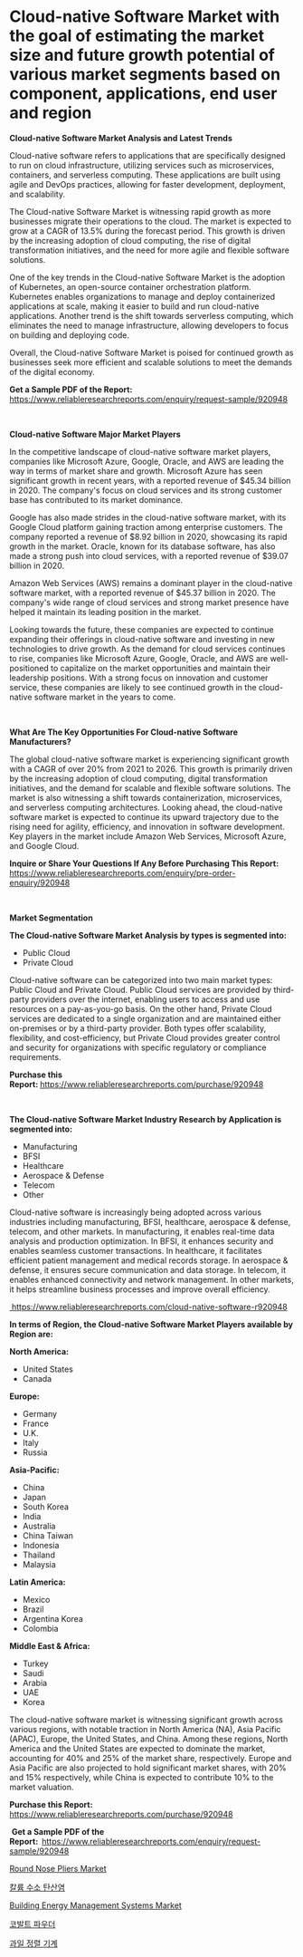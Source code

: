 <p><h1>Cloud-native Software Market with the goal of estimating the market size and future growth potential of various market segments based on component, applications, end user and region</h1></p><p><strong>Cloud-native Software Market Analysis and Latest Trends</strong></p>
<p><p>Cloud-native software refers to applications that are specifically designed to run on cloud infrastructure, utilizing services such as microservices, containers, and serverless computing. These applications are built using agile and DevOps practices, allowing for faster development, deployment, and scalability.</p><p>The Cloud-native Software Market is witnessing rapid growth as more businesses migrate their operations to the cloud. The market is expected to grow at a CAGR of 13.5% during the forecast period. This growth is driven by the increasing adoption of cloud computing, the rise of digital transformation initiatives, and the need for more agile and flexible software solutions.</p><p>One of the key trends in the Cloud-native Software Market is the adoption of Kubernetes, an open-source container orchestration platform. Kubernetes enables organizations to manage and deploy containerized applications at scale, making it easier to build and run cloud-native applications. Another trend is the shift towards serverless computing, which eliminates the need to manage infrastructure, allowing developers to focus on building and deploying code.</p><p>Overall, the Cloud-native Software Market is poised for continued growth as businesses seek more efficient and scalable solutions to meet the demands of the digital economy.</p></p>
<p><strong>Get a Sample PDF of the Report:&nbsp;</strong> <a href="https://www.reliableresearchreports.com/enquiry/request-sample/920948">https://www.reliableresearchreports.com/enquiry/request-sample/920948</a></p>
<p>&nbsp;</p>
<p><strong>Cloud-native Software Major Market Players</strong></p>
<p><p>In the competitive landscape of cloud-native software market players, companies like Microsoft Azure, Google, Oracle, and AWS are leading the way in terms of market share and growth. Microsoft Azure has seen significant growth in recent years, with a reported revenue of $45.34 billion in 2020. The company's focus on cloud services and its strong customer base has contributed to its market dominance.</p><p>Google has also made strides in the cloud-native software market, with its Google Cloud platform gaining traction among enterprise customers. The company reported a revenue of $8.92 billion in 2020, showcasing its rapid growth in the market. Oracle, known for its database software, has also made a strong push into cloud services, with a reported revenue of $39.07 billion in 2020.</p><p>Amazon Web Services (AWS) remains a dominant player in the cloud-native software market, with a reported revenue of $45.37 billion in 2020. The company's wide range of cloud services and strong market presence have helped it maintain its leading position in the market.</p><p>Looking towards the future, these companies are expected to continue expanding their offerings in cloud-native software and investing in new technologies to drive growth. As the demand for cloud services continues to rise, companies like Microsoft Azure, Google, Oracle, and AWS are well-positioned to capitalize on the market opportunities and maintain their leadership positions. With a strong focus on innovation and customer service, these companies are likely to see continued growth in the cloud-native software market in the years to come.</p></p>
<p>&nbsp;</p>
<p><strong>What Are The Key Opportunities For Cloud-native Software Manufacturers?</strong></p>
<p><p>The global cloud-native software market is experiencing significant growth with a CAGR of over 20% from 2021 to 2026. This growth is primarily driven by the increasing adoption of cloud computing, digital transformation initiatives, and the demand for scalable and flexible software solutions. The market is also witnessing a shift towards containerization, microservices, and serverless computing architectures. Looking ahead, the cloud-native software market is expected to continue its upward trajectory due to the rising need for agility, efficiency, and innovation in software development. Key players in the market include Amazon Web Services, Microsoft Azure, and Google Cloud.</p></p>
<p><strong>Inquire or Share Your Questions If Any Before Purchasing This Report:</strong> <a href="https://www.reliableresearchreports.com/enquiry/pre-order-enquiry/920948">https://www.reliableresearchreports.com/enquiry/pre-order-enquiry/920948</a></p>
<p>&nbsp;</p>
<p><strong>Market Segmentation</strong></p>
<p><strong>The Cloud-native Software Market Analysis by types is segmented into:</strong></p>
<p><ul><li>Public Cloud</li><li>Private Cloud</li></ul></p>
<p><p>Cloud-native software can be categorized into two main market types: Public Cloud and Private Cloud. Public Cloud services are provided by third-party providers over the internet, enabling users to access and use resources on a pay-as-you-go basis. On the other hand, Private Cloud services are dedicated to a single organization and are maintained either on-premises or by a third-party provider. Both types offer scalability, flexibility, and cost-efficiency, but Private Cloud provides greater control and security for organizations with specific regulatory or compliance requirements.</p></p>
<p><strong>Purchase this Report:&nbsp;</strong><a href="https://www.reliableresearchreports.com/purchase/920948">https://www.reliableresearchreports.com/purchase/920948</a></p>
<p>&nbsp;</p>
<p><strong>The Cloud-native Software Market Industry Research by Application is segmented into:</strong></p>
<p><ul><li>Manufacturing</li><li>BFSI</li><li>Healthcare</li><li>Aerospace & Defense</li><li>Telecom</li><li>Other</li></ul></p>
<p><p>Cloud-native software is increasingly being adopted across various industries including manufacturing, BFSI, healthcare, aerospace & defense, telecom, and other markets. In manufacturing, it enables real-time data analysis and production optimization. In BFSI, it enhances security and enables seamless customer transactions. In healthcare, it facilitates efficient patient management and medical records storage. In aerospace & defense, it ensures secure communication and data storage. In telecom, it enables enhanced connectivity and network management. In other markets, it helps streamline business processes and improve overall efficiency.</p></p>
<p><a href="https://www.reliableresearchreports.com/cloud-native-software-r920948">&nbsp;https://www.reliableresearchreports.com/cloud-native-software-r920948</a></p>
<p><strong>In terms of Region, the Cloud-native Software Market Players available by Region are:</strong></p>
<p>
    <p> <strong> North America: </strong>
        <ul>
            <li>United States</li>
            <li>Canada</li>
        </ul>
        </p> 
    <p> <strong> Europe: </strong>
        <ul>
            <li>Germany</li>
            <li>France</li>
            <li>U.K.</li>
            <li>Italy</li>
            <li>Russia</li>
        </ul>
        </p> 
    <p> <strong> Asia-Pacific: </strong>
        <ul>
            <li>China</li>
            <li>Japan</li>
            <li>South Korea</li>
            <li>India</li>
            <li>Australia</li>
            <li>China Taiwan</li>
            <li>Indonesia</li>
            <li>Thailand</li>
            <li>Malaysia</li>
        </ul>
        </p> 
    <p> <strong> Latin America: </strong>
        <ul>
            <li>Mexico</li>
            <li>Brazil</li>
            <li>Argentina Korea</li>
            <li>Colombia</li>
        </ul>
        </p> 
    <p> <strong> Middle East & Africa: </strong>
        <ul>
            <li>Turkey</li>
            <li>Saudi</li>
            <li>Arabia</li>
            <li>UAE</li>
            <li>Korea</li>
        </ul>
    </p>
    </p>
<p><p>The cloud-native software market is witnessing significant growth across various regions, with notable traction in North America (NA), Asia Pacific (APAC), Europe, the United States, and China. Among these regions, North America and the United States are expected to dominate the market, accounting for 40% and 25% of the market share, respectively. Europe and Asia Pacific are also projected to hold significant market shares, with 20% and 15% respectively, while China is expected to contribute 10% to the market valuation.</p></p>
<p><strong>Purchase this Report: </strong><a href="https://www.reliableresearchreports.com/purchase/920948">https://www.reliableresearchreports.com/purchase/920948</a></p>
<p>&nbsp;<strong>Get a Sample PDF of the Report:&nbsp;&nbsp;</strong><a href="https://www.reliableresearchreports.com/enquiry/request-sample/920948">https://www.reliableresearchreports.com/enquiry/request-sample/920948</a></p>
<p><strong></strong></p>
<p><p><a href="https://www.linkedin.com/pulse/round-nose-pliers-market-size-reveals-best-marketing-t36uf">Round Nose Pliers Market</a></p><p><a href="https://medium.com/@jaceykeebler2022/%EC%B9%BC%EB%A5%A8-%EC%88%98%EC%86%8C-%ED%83%84%EC%82%B0%EC%97%BC-%EC%8B%9C%EC%9E%A5-%EC%9D%B8%EC%82%AC%EC%9D%B4%ED%8A%B8-%EC%8B%9C%EC%9E%A5-%EB%8F%99%ED%96%A5-%EC%84%B1%EC%9E%A5-2024%EB%85%84%EB%B6%80%ED%84%B0-2031%EB%85%84%EA%B9%8C%EC%A7%80-%EC%98%88%EC%B8%A1%EB%90%9C-%EA%B2%83-a7b876cf3080">칼륨 수소 탄산염</a></p><p><a href="https://www.linkedin.com/pulse/building-energy-management-systems-market-size-outlook-forecast-m5tec">Building Energy Management Systems Market</a></p><p><a href="https://github.com/plelbej847484502/Market-Research-Report-List-2/blob/main/929518959923.md">코발트 파우더</a></p><p><a href="https://medium.com/@albinbrakus2023/%EA%B3%BC%EC%9D%BC-%EB%B6%84%EB%A5%98%EA%B8%B0-%EC%9E%A5%EB%B9%84-%EC%8B%9C%EC%9E%A5-%EB%B6%84%EC%84%9D-%EB%B0%8F-%ED%81%AC%EA%B8%B0-%EC%98%88%EC%B8%A1%EC%9D%80-2024%EB%85%84%EB%B6%80%ED%84%B0-2031%EB%85%84%EA%B9%8C%EC%A7%80%EC%9D%98-%EA%B8%B0%EA%B0%84%EC%9D%84-%EB%8C%80%EC%83%81%EC%9C%BC%EB%A1%9C-%ED%95%A9%EB%8B%88%EB%8B%A4-3b301dce5f9f">과일 정렬 기계</a></p></p>